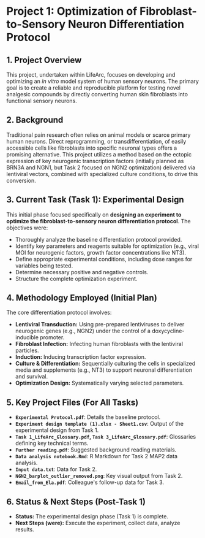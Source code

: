 # Project 1: Optimization of Fibroblast-to-Sensory Neuron Differentiation Protocol

## 1. Project Overview

This project, undertaken within LifeArc, focuses on developing and optimizing an *in vitro* model system of human sensory neurons. The primary goal is to create a reliable and reproducible platform for testing novel analgesic compounds by directly converting human skin fibroblasts into functional sensory neurons.

## 2. Background

Traditional pain research often relies on animal models or scarce primary human neurons. Direct reprogramming, or transdifferentiation, of easily accessible cells like fibroblasts into specific neuronal types offers a promising alternative. This project utilizes a method based on the ectopic expression of key neurogenic transcription factors (initially planned as BRN3A and NGN1, but Task 2 focused on NGN2 optimization) delivered via lentiviral vectors, combined with specialized culture conditions, to drive this conversion.

## 3. Current Task (Task 1): Experimental Design

This initial phase focused specifically on **designing an experiment to optimize the fibroblast-to-sensory neuron differentiation protocol**. The objectives were:

* Thoroughly analyze the baseline differentiation protocol provided.
* Identify key parameters and reagents suitable for optimization (e.g., viral MOI for neurogenic factors, growth factor concentrations like NT3).
* Define appropriate experimental conditions, including dose ranges for variables being tested.
* Determine necessary positive and negative controls.
* Structure the complete optimization experiment.

## 4. Methodology Employed (Initial Plan)

The core differentiation protocol involves:

* **Lentiviral Transduction:** Using pre-prepared lentiviruses to deliver neurogenic genes (e.g., NGN2) under the control of a doxycycline-inducible promoter.
* **Fibroblast Infection:** Infecting human fibroblasts with the lentiviral particles.
* **Induction:** Inducing transcription factor expression.
* **Culture & Differentiation:** Sequentially culturing the cells in specialized media and supplements (e.g., NT3) to support neuronal differentiation and survival.
* **Optimization Design:** Systematically varying selected parameters.

## 5. Key Project Files (For All Tasks)

* **`Experimental Protocol.pdf`**: Details the baseline protocol.
* **`Experiment design template (1).xlsx - Sheet1.csv`**: Output of the experimental design from Task 1.
* **`Task 1_LifeArc_Glossary.pdf`, `Task 3_LifeArc_Glossary.pdf`**: Glossaries defining key technical terms.
* **`Further reading.pdf`**: Suggested background reading materials.
* **`Data analysis notebook.Rmd`**: R Markdown for Task 2 MAP2 data analysis.
* **`Input data.txt`**: Data for Task 2.
* **`NGN2_barplot_outlier_removed.png`**: Key visual output from Task 2.
* **`Email_from_Ela.pdf`**: Colleague's follow-up data for Task 3.

## 6. Status & Next Steps (Post-Task 1)

* **Status:** The experimental design phase (Task 1) is complete.
* **Next Steps (were):** Execute the experiment, collect data, analyze results.
